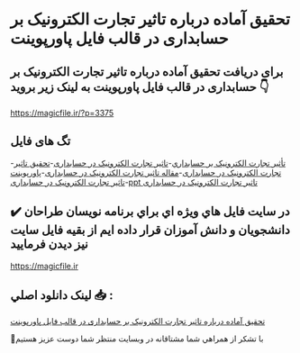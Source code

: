 # تحقیق آماده درباره تاثیر تجارت الکترونیک بر حسابداری در قالب فایل پاورپوینت

## برای دریافت تحقیق آماده درباره تاثیر تجارت الکترونیک بر حسابداری در قالب فایل پاورپوینت به لینک زیر بروید 👇

https://magicfile.ir/?p=3375

## تگ های فایل

-[تأثير تجارت الکترونيک بر حسابداري](https://magicfile.ir/product/%d8%aa%d8%ad%d9%82%d9%8a%d9%82-%d8%aa%d8%a3%d8%ab%d9%8a%d8%b1-%d8%aa%d8%ac%d8%a7%d8%b1%d8%aa-%d8%a7%d9%84%da%a9%d8%aa%d8%b1%d9%88%d9%86%d9%8a%da%a9-%d8%a8%d8%b1-%d8%ad%d8%b3%d8%a7%d8%a8%d8%af%d8%a7%d8%b1%d9%8a-%d9%be%d8%a7%d9%88%d8%b1%d9%be%d9%88%d9%8a%d9%86%d8%aa/)-[تاثیر تجارت الکترونیک در حسابداری](https://magicfile.ir/product/%d8%aa%d8%ad%d9%82%d9%8a%d9%82-%d8%aa%d8%a3%d8%ab%d9%8a%d8%b1-%d8%aa%d8%ac%d8%a7%d8%b1%d8%aa-%d8%a7%d9%84%da%a9%d8%aa%d8%b1%d9%88%d9%86%d9%8a%da%a9-%d8%a8%d8%b1-%d8%ad%d8%b3%d8%a7%d8%a8%d8%af%d8%a7%d8%b1%d9%8a-%d9%be%d8%a7%d9%88%d8%b1%d9%be%d9%88%d9%8a%d9%86%d8%aa/)-[تحقیق تاثیر تجارت الکترونیک در حسابداری](https://magicfile.ir/product/%d8%aa%d8%ad%d9%82%d9%8a%d9%82-%d8%aa%d8%a3%d8%ab%d9%8a%d8%b1-%d8%aa%d8%ac%d8%a7%d8%b1%d8%aa-%d8%a7%d9%84%da%a9%d8%aa%d8%b1%d9%88%d9%86%d9%8a%da%a9-%d8%a8%d8%b1-%d8%ad%d8%b3%d8%a7%d8%a8%d8%af%d8%a7%d8%b1%d9%8a-%d9%be%d8%a7%d9%88%d8%b1%d9%be%d9%88%d9%8a%d9%86%d8%aa/)-[مقاله تاثیر تجارت الکترونیک در حسابداری](https://magicfile.ir/product/%d8%aa%d8%ad%d9%82%d9%8a%d9%82-%d8%aa%d8%a3%d8%ab%d9%8a%d8%b1-%d8%aa%d8%ac%d8%a7%d8%b1%d8%aa-%d8%a7%d9%84%da%a9%d8%aa%d8%b1%d9%88%d9%86%d9%8a%da%a9-%d8%a8%d8%b1-%d8%ad%d8%b3%d8%a7%d8%a8%d8%af%d8%a7%d8%b1%d9%8a-%d9%be%d8%a7%d9%88%d8%b1%d9%be%d9%88%d9%8a%d9%86%d8%aa/)-[پاورپوینت تاثیر تجارت الکترونیک در حسابداری](https://magicfile.ir/product/%d8%aa%d8%ad%d9%82%d9%8a%d9%82-%d8%aa%d8%a3%d8%ab%d9%8a%d8%b1-%d8%aa%d8%ac%d8%a7%d8%b1%d8%aa-%d8%a7%d9%84%da%a9%d8%aa%d8%b1%d9%88%d9%86%d9%8a%da%a9-%d8%a8%d8%b1-%d8%ad%d8%b3%d8%a7%d8%a8%d8%af%d8%a7%d8%b1%d9%8a-%d9%be%d8%a7%d9%88%d8%b1%d9%be%d9%88%d9%8a%d9%86%d8%aa/)-[ppt تاثیر تجارت الکترونیک در حسابداری](https://magicfile.ir/product/%d8%aa%d8%ad%d9%82%d9%8a%d9%82-%d8%aa%d8%a3%d8%ab%d9%8a%d8%b1-%d8%aa%d8%ac%d8%a7%d8%b1%d8%aa-%d8%a7%d9%84%da%a9%d8%aa%d8%b1%d9%88%d9%86%d9%8a%da%a9-%d8%a8%d8%b1-%d8%ad%d8%b3%d8%a7%d8%a8%d8%af%d8%a7%d8%b1%d9%8a-%d9%be%d8%a7%d9%88%d8%b1%d9%be%d9%88%d9%8a%d9%86%d8%aa/)

## ✔️ در سايت فايل هاي ويژه اي براي برنامه نويسان طراحان دانشجويان و دانش آموزان قرار داده ايم از بقيه فايل سايت نيز ديدن فرماييد

https://magicfile.ir


## لينک دانلود اصلي 📥 :

[تحقیق آماده درباره تاثیر تجارت الکترونیک بر حسابداری در قالب فایل پاورپوینت](https://magicfile.ir/product/%d8%aa%d8%ad%d9%82%d9%8a%d9%82-%d8%aa%d8%a3%d8%ab%d9%8a%d8%b1-%d8%aa%d8%ac%d8%a7%d8%b1%d8%aa-%d8%a7%d9%84%da%a9%d8%aa%d8%b1%d9%88%d9%86%d9%8a%da%a9-%d8%a8%d8%b1-%d8%ad%d8%b3%d8%a7%d8%a8%d8%af%d8%a7%d8%b1%d9%8a-%d9%be%d8%a7%d9%88%d8%b1%d9%be%d9%88%d9%8a%d9%86%d8%aa/) 


🙏با تشکر از همراهي شما مشتاقانه در وبسایت منتظر شما دوست عزیز هستیم

